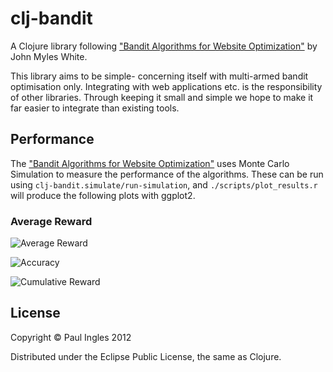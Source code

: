 # clj-bandit

A Clojure library following ["Bandit Algorithms for Website Optimization"](http://shop.oreilly.com/product/0636920027393.do) by John Myles White.

This library aims to be simple- concerning itself with multi-armed bandit optimisation only. Integrating with web applications etc. is the responsibility of other libraries. Through keeping it small and simple we hope to make it far easier to integrate than existing tools.

## Performance

The ["Bandit Algorithms for Website Optimization"](http://shop.oreilly.com/product/0636920027393.do) uses Monte Carlo Simulation to measure the performance of the algorithms. These can be run using `clj-bandit.simulate/run-simulation`, and `./scripts/plot_results.r` will produce the following plots with ggplot2.

### Average Reward

![Average Reward](http://clojure.bandit.s3-external-3.amazonaws.com/avg_reward.png)

![Accuracy](http://clojure.bandit.s3-external-3.amazonaws.com/accuracy.png)

![Cumulative Reward](http://clojure.bandit.s3-external-3.amazonaws.com/cumulative_reward.png)

## License

Copyright &copy; Paul Ingles 2012

Distributed under the Eclipse Public License, the same as Clojure.
